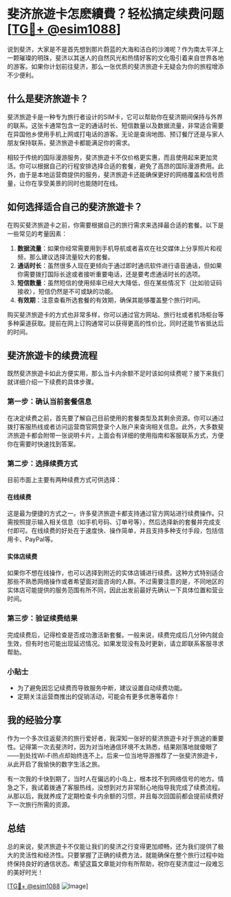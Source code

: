 # 斐济旅遊卡怎麽續費？轻松搞定续费问题[[TG💪+ @esim1088](https://t.me/s/esim1088)]

说到斐济，大家是不是首先想到那片蔚蓝的大海和洁白的沙滩呢？作为南太平洋上一颗璀璨的明珠，斐济以其迷人的自然风光和热情好客的文化吸引着来自世界各地的游客。如果你计划前往斐济，那么一张优质的斐济旅遊卡无疑会为你的旅程增添不少便利。

## 什么是斐济旅遊卡？

斐济旅遊卡是一种专为旅行者设计的SIM卡，它可以帮助你在斐济期间保持与外界的联系。这张卡通常包含一定的通话时长、短信数量以及数据流量，非常适合需要在异国他乡使用手机上网或打电话的游客。无论是查询地图、预订餐厅还是与家人朋友保持联系，斐济旅遊卡都能满足你的需求。

相较于传统的国际漫游服务，斐济旅遊卡不仅价格更实惠，而且使用起来更加灵活。你可以根据自己的行程安排选择合适的套餐，避免了高昂的国际漫游费用。此外，由于是本地运营商提供的服务，斐济旅遊卡还能确保更好的网络覆盖和信号质量，让你在享受美景的同时也能随时在线。

## 如何选择适合自己的斐济旅遊卡？

在购买斐济旅遊卡之前，你需要根据自己的旅行需求来选择最合适的套餐。以下是一些常见的考量因素：

1. **数据流量**：如果你经常需要用到手机导航或者喜欢在社交媒体上分享照片和视频，那么建议选择流量较大的套餐。
2. **通话时长**：虽然很多人现在更倾向于通过即时通讯软件进行语音通话，但如果你需要拨打国际长途或者接听重要电话，还是要考虑通话时长的选项。
3. **短信数量**：虽然短信的使用频率已经大大降低，但在某些情况下（比如验证码接收），短信仍然是不可或缺的功能。
4. **有效期**：注意查看所选套餐的有效期，确保其能够覆盖整个旅行时间。

购买斐济旅遊卡的方式也非常多样，你可以通过官方网站、旅行社或者机场柜台等多种渠道获取。提前在网上订购通常可以获得更高的性价比，同时还能节省抵达后的时间。

## 斐济旅遊卡的续费流程

既然斐济旅遊卡如此方便实用，那么当卡内余额不足时该如何续费呢？接下来我们就详细介绍一下续费的具体步骤。

### 第一步：确认当前套餐信息

在决定续费之前，首先要了解自己目前使用的套餐类型及其剩余资源。你可以通过拨打客服热线或者访问运营商官网登录个人账户来查询相关信息。此外，大多数斐济旅遊卡都会附带一张说明卡片，上面会有详细的使用指南和客服联系方式，方便你在需要时快速找到答案。

### 第二步：选择续费方式

目前市面上主要有两种续费方式可供选择：

#### 在线续费
这是最为便捷的方式之一。许多斐济旅遊卡都支持通过官方网站进行续费操作。只需按照提示输入相关信息（如手机号码、订单号等），然后选择新的套餐并完成支付即可。在线续费的好处在于速度快、操作简单，并且支持多种支付手段，包括信用卡、PayPal等。

#### 实体店续费
如果你不想在线操作，也可以选择到附近的实体店铺进行续费。这种方式特别适合那些不熟悉网络操作或者希望面对面咨询的人群。不过需要注意的是，不同地区的实体店可能提供的服务范围有所不同，因此出发前最好先确认一下具体位置和营业时间。

### 第三步：验证续费结果

完成续费后，记得检查是否成功激活新套餐。一般来说，续费完成后几分钟内就会生效，但有时也可能出现延迟情况。如果发现没有及时更新，请立即联系客服寻求帮助。

### 小贴士
- 为了避免因忘记续费而导致服务中断，建议设置自动续费功能。
- 定期关注运营商推出的促销活动，可能会有更多优惠等着你！

## 我的经验分享

作为一个多次往返斐济的旅行爱好者，我深知一张好的斐济旅遊卡对于旅途的重要性。记得第一次去斐济时，因为对当地通信环境不太熟悉，结果刚落地就傻眼了——到处找Wi-Fi热点却始终连不上。后来一位当地导游推荐了一张斐济旅遊卡，从此开启了我愉快的数字生活之旅。

有一次我的卡快到期了，当时人在偏远的小岛上，根本找不到网络信号的地方。情急之下，我试着拨通了客服热线，没想到对方非常耐心地指导我完成了续费流程。从那以后，我就养成了定期检查卡内余额的习惯，并且每次回国前都会提前续费好下一次旅行所需的资源。

## 总结

总的来说，斐济旅遊卡不仅能让我们的斐济之行变得更加顺畅，还为我们提供了极大的灵活性和经济性。只要掌握了正确的续费方法，就能确保在整个旅行过程中始终保持良好的通信状态。希望这篇文章能对你有所帮助，祝你在斐济度过一段难忘的美好时光！

[[TG💪+ @esim1088](https://t.me/s/esim1088) ![Image](https://i.postimg.cc/4NQfJmqS/Snipaste-2025-05-13-00-14-12.png)]